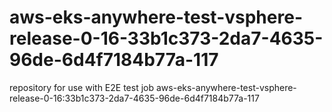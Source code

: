 # aws-eks-anywhere-test-vsphere-release-0-16-33b1c373-2da7-4635-96de-6d4f7184b77a-117
repository for use with E2E test job aws-eks-anywhere-test-vsphere-release-0-16:33b1c373-2da7-4635-96de-6d4f7184b77a-117
